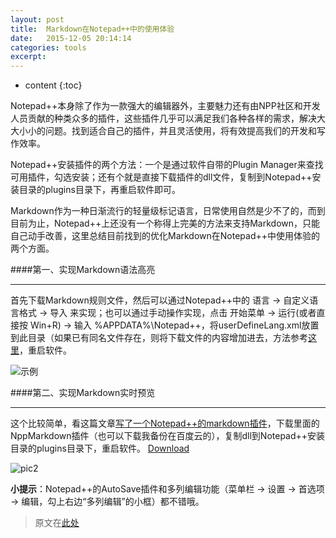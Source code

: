 ```yaml
---
layout: post
title:  Markdown在Notepad++中的使用体验
date:   2015-12-05 20:14:14
categories: tools
excerpt: 
---
```

* content
{:toc}

Notepad++本身除了作为一款强大的编辑器外，主要魅力还有由NPP社区和开发人员贡献的种类众多的插件，这些插件几乎可以满足我们各种各样的需求，解决大大小小的问题。找到适合自己的插件，并且灵活使用，将有效提高我们的开发和写作效率。

Notepad++安装插件的两个方法：一个是通过软件自带的Plugin Manager来查找可用插件，勾选安装；还有个就是直接下载插件的dll文件，复制到Notepad++安装目录的plugins目录下，再重启软件即可。

Markdown作为一种日渐流行的轻量级标记语言，日常使用自然是少不了的，而到目前为止，Notepad++上还没有一个称得上完美的方法来支持Markdown，只能自己动手改善，这里总结目前找到的优化Markdown在Notepad++中使用体验的两个方面。

####第一、实现Markdown语法高亮

---
首先下载Markdown规则文件，然后可以通过Notepad++中的 语言 -> 自定义语言格式 -> 导入 来实现；也可以通过手动操作实现，点击 开始菜单 -> 运行(或者直接按 Win+R) -> 输入 %APPDATA%\Notepad++，将userDefineLang.xml放置到此目录（如果已有同名文件存在，则将下载文件的内容增加进去，方法参考[这里](https://github.com/Edditoria/markdown_npp_zenburn)，重启软件。

![示例](http://upload-images.jianshu.io/upload_images/22576-b7b2c862397842c0.jpg?imageMogr2/auto-orient/strip%257CimageView2/2/w/1240)


####第二、实现Markdown实时预览

---
这个比较简单，看这篇文章[写了一个Notepad++的markdown插件](http://blog.gclxry.com/%25E5%2586%2599%25E4%25BA%2586%25E4%25B8%2580%25E4%25B8%25AAnotepad%25E7%259A%2584markdown%25E6%258F%2592%25E4%25BB%25B6/)，下载里面的NppMarkdown插件（也可以下载我备份在百度云的），复制dll到Notepad++安装目录的plugins目录下，重启软件。
[Download](http://pan.baidu.com/s/1c08pOjQ)

![pic2](http://upload-images.jianshu.io/upload_images/22576-b63f4097ad8559ea.jpg?imageMogr2/auto-orient/strip%257CimageView2/2/w/1240)  


**小提示**：Notepad++的AutoSave插件和多列编辑功能（菜单栏 -> 设置 -> 首选项 -> 编辑，勾上右边“多列编辑”的小框）都不错哦。

>原文在[此处](http://xuhehuan.com/2237.html)
